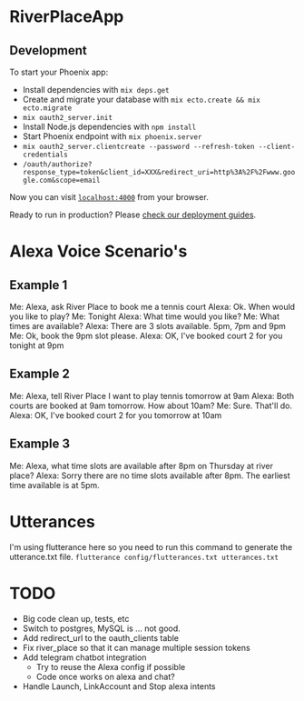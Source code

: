 # RiverPlaceApp

## Development

To start your Phoenix app:

  * Install dependencies with `mix deps.get`
  * Create and migrate your database with `mix ecto.create && mix ecto.migrate`
  * `mix oauth2_server.init`
  * Install Node.js dependencies with `npm install`
  * Start Phoenix endpoint with `mix phoenix.server`
  * `mix oauth2_server.clientcreate --password --refresh-token --client-credentials`
  * `/oauth/authorize?response_type=token&client_id=XXX&redirect_uri=http%3A%2F%2Fwww.google.com&scope=email`

Now you can visit [`localhost:4000`](http://localhost:4000) from your browser.

Ready to run in production? Please [check our deployment guides](http://www.phoenixframework.org/docs/deployment).


# Alexa Voice Scenario's

## Example 1
Me: Alexa, ask River Place to book me a tennis court
Alexa: Ok. When would you like to play?
Me: Tonight
Alexa: What time would you like?
Me: What times are available?
Alexa: There are 3 slots available. 5pm, 7pm and 9pm
Me: Ok, book the 9pm slot please.
Alexa: OK, I've booked court 2 for you tonight at 9pm

## Example 2
Me: Alexa, tell River Place I want to play tennis tomorrow at 9am
Alexa: Both courts are booked at 9am tomorrow. How about 10am?
Me: Sure. That'll do.
Alexa: OK, I've booked court 2 for you tomorrow at 10am

## Example 3
Me: Alexa, what time slots are available after 8pm on Thursday at river place?
Alexa: Sorry there are no time slots available after 8pm. The earliest time available is at 5pm.


# Utterances

I'm using flutterance here so you need to run this command to generate the utterance.txt file.
``flutterance config/flutterances.txt utterances.txt``

# TODO

- Big code clean up, tests, etc
- Switch to postgres, MySQL is ... not good.
- Add redirect_url to the oauth_clients table
- Fix river_place so that it can manage multiple session tokens
- Add telegram chatbot integration
  - Try to reuse the Alexa config if possible
  - Code once works on alexa and chat?
- Handle Launch, LinkAccount and Stop alexa intents
